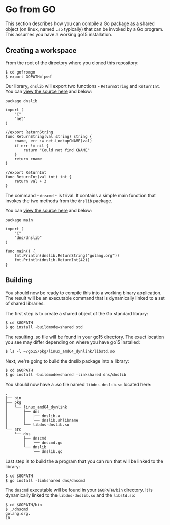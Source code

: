 # Go from GO

This section describes how you can compile a Go package as a shared object
(on linux, named `.so` typically) that can be invoked by a Go program. This
assumes you have a working go15 installation.

## Creating a workspace

From the root of the directory where you cloned this repository:

```
$ cd gofromgo
$ export GOPATH=`pwd`
```

Our library, `dnslib` will export two functions - `ReturnString` and `ReturnInt`. You can [view the source here](./src/dns/dnslib/dnslib.go) and below:

```
package dnslib

import (
    "C"
    "net"
)

//export ReturnString
func ReturnString(val string) string {
    cname, err := net.LookupCNAME(val)
    if err != nil {
        return "Could not find CNAME"
    }
    return cname
}

//export ReturnInt
func ReturnInt(val int) int {
    return val + 3
}
```

The command - `dnscmd` - is trival. It contains a simple main function that invokes the two methods from the `dnslib` package.

You can [view the source here](./src/dns/dnscmd/dnscmd.go) and below:

```
package main

import (
    "C"
    "dns/dnslib"
)

func main() {
    fmt.Println(dnslib.ReturnString("golang.org"))
    fmt.Println(dnslib.ReturnInt(42))
}
```

## Building

You should now be ready to compile this into a working binary application.
The result will be an executable command that is dynamically linked to a
set of shared libraries. 

The first step is to create a shared object of the Go standard library:

```
$ cd $GOPATH
$ go install -buildmode=shared std
```

The resulting .so file will be found in your go15 directory. The exact location you see may differ depending on where you have go15 installed:

```
$ ls -l ~/go15/pkg/linux_amd64_dynlink/libstd.so
```

Next, we're going to build the dnslib package into a library:

```
$ cd $GOPATH
$ go install -buildmode=shared -linkshared dns/dnslib
```

You should now have a .so file named `libdns-dnslib.so` located here:

```
.
├── bin
├── pkg
│   └── linux_amd64_dynlink
│       ├── dns
│       │   ├── dnslib.a
│       │   └── dnslib.shlibname
│       └── libdns-dnslib.so
└── src
    └── dns
        ├── dnscmd
        │   └── dnscmd.go
        └── dnslib
            └── dnslib.go

```

Last step is to build the a program that you can run that will be
linked to the library:

```
$ cd $GOPATH
$ go install -linkshared dns/dnscmd
```

The `dnscmd` executable will be found in your `$GOPATH/bin` directory. It is
dynamically linked to the `libdns-dnslib.so` and the `libstd.so`:

```
$ cd $GOPATH/bin
$ ./dnscmd
golang.org.
10
```
